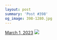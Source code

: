```yaml
---
layout: post
summary: 'Post #398'
og_image: 398-1280.jpg
---
```


<p>
  <time>
    <a href="/398">March 1, 2023</a>
  </time>
  <a href="/398">
    <img src="{{ site.assets_url }}/398-640.jpg" srcset="{{ site.assets_url }}/398-320.jpg 320w, {{ site.assets_url }}/398-640.jpg 640w, {{ site.assets_url }}/398-960.jpg 960w, {{ site.assets_url }}/398-1280.jpg 1280w" sizes="(min-width: 700px) 50vw, calc(100vw - 2rem)" />
  </a>
</p>
